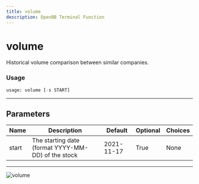 ```yaml
---
title: volume
description: OpenBB Terminal Function
---
```


# volume

Historical volume comparison between similar companies.

### Usage 
```python
usage: volume [-s START]
```
---
## Parameters

| Name | Description | Default | Optional | Choices |
| ---- | ----------- | ------- | -------- | ------- |
| start | The starting date (format YYYY-MM-DD) of the stock | 2021-11-17 | True | None |
---
![volume](https://user-images.githubusercontent.com/46355364/154074657-72976b1a-fc27-4917-8d43-95f5b54da32e.png)

